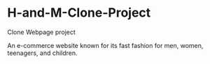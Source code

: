 # H-and-M-Clone-Project
Clone Webpage project

An e-commerce website known for its fast fashion for men,
women, teenagers, and children.


